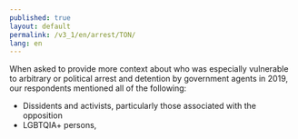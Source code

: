 ```yaml
---
published: true
layout: default
permalink: /v3_1/en/arrest/TON/
lang: en
---
```

When asked to provide more context about who was especially vulnerable to arbitrary or political arrest and detention by government agents in 2019, our respondents mentioned all of the following: 

- Dissidents and activists, particularly those associated with the opposition 
- LGBTQIA+ persons,
